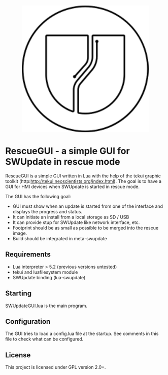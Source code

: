 <p align ="center"><img src=logo.png width=400 height=400 /></p>

RescueGUI - a simple GUI for SWUpdate in rescue mode
====================================================

RescueGUI is a simple GUI written in Lua with the help of the tekui
graphic toolkit (http:http://tekui.neoscientists.org/index.html).
The goal is to have a GUI for HMI devices when SWUpdate is started
in rescue mode. 

The GUI has the following goal:

- GUI must show when an update is started from one of the interface
  and displays the progress and status.
- It can initiate an install from a local storage as SD / USB
- It can provide stup for SWUpdate like network interface, etc.
- Footprint should be as small as possible to be merged into the rescue image.
- Build should be integrated in meta-swupdate

Requirements
------------

- Lua interpreter > 5.2 (previous versions untested)
- tekui and luafilesystem module
- SWUpdate binding (lua-swupdate)

Starting
--------

SWUpdateGUI.lua is the main program.

Configuration
-------------

The GUI tries to load a config.lua file at the startup. See comments in this
file to check what can be configured.

License
-------
This project is licensed under GPL version 2.0+.

